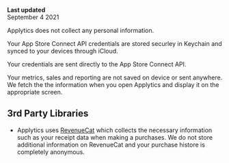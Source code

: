 **Last updated**  
September 4 2021

Applytics does not collect any personal information.

Your App Store Connect API credentials are stored securley in Keychain and synced to your devices through iCloud.

Your credentials are sent directly to the App Store Connect API.

Your metrics, sales and reporting are not saved on device or sent anywhere. We fetch the the information when you open Applytics and display it on the appropriate screen.

## 3rd Party Libraries
- Applytics uses [RevenueCat](https://www.revenuecat.com) which collects the necessary information such as your receipt data when making a purchases. We do not store additional information on RevenueCat and your purchase histore is completely anonymous.
